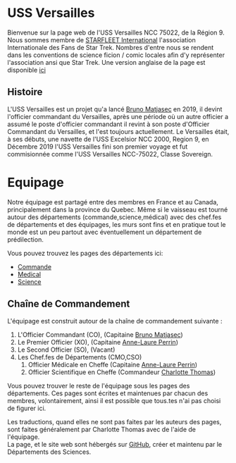 # USS Versailles
Bienvenue sur la page web de l'USS Versailles NCC 75022, de la Région 9. Nous sommes membre de [STARFLEET International](https://sfi.org) l'association Internationale des Fans de Star Trek. Nombres d'entre nous se rendent dans les conventions de science ficion / comic locales afin d'y représenter l'association ansi que Star Trek. Une version anglaise de la page est disponible [ici](index.md)

## Histoire
L'USS Versailles est un projet qu'a lancé [Bruno Matjasec](fr/crew/co.md) en 2019, il devint l'officier commandant du Versailles, après une période où un autre officier a assumé le poste d'officier commandant il revint à son poste d'Officier Commandant du Versailles, et l'est toujours actuellement. Le Versailles était, à ses débuts, une navette de l'USS Excelsior NCC 2000, Region 9, en Décembre 2019 l'USS Versailles fini son premier voyage et fut commisionnée comme l'USS Versailles NCC-75022, Classe Sovereign.

# Equipage
Notre équipage est partagé entre des membres en France et au Canada, principalement dans la province du Quebec. Même si le vaisseau est tourné autour des départements (commande,science,médical) avec des chef.fes de départements et des équipages, les murs sont fins et en pratique tout le monde est un peu partout avec éventuellement un département de prédilection.

Vous pouvez trouvez les pages des départements ici:
* [Commande](fr/dep/command-dep.md)
* [Medical](fr/dep/med-dep.md)
* [Science](fr/dep/science-dep.md)

## Chaîne de Commandement
L'équipage est construit autour de la chaîne de commandement suivante :
1. L'Officier Commandant (CO), (Capitaine [Bruno Matjasec](fr/crew/co.md))
2. Le Premier Officier (XO), (Capitaine [Anne-Laure Perrin](fr/crew/xo.md))
3. Le Second Officier (SO), (Vacant)
4. Les Chef.fes de Départements (CMO,CSO)
   1. Officier Médicale en Cheffe (Capitaine [Anne-Laure Perrin](fr/crew/xo.md))
   2. Officier Scientifique en Cheffe (Commandeur [Charlotte Thomas](fr/crew/cso.md))

Vous pouvez trouver le reste de l'équipage sous les pages des départements. Ces pages sont écrites et maintenues par chacun des membres, volontairement, ainsi il est possible que tous.tes n'ai pas choisi de figurer ici.

Les traductions, quand elles ne sont pas faites par les auteurs des pages, sont faites généralement par Charlotte Thomas avec de l'aide de l'équipage.  
La page, et le site web sont hébergés sur [GitHub](https://github.com/sfi-region9), créer et maintenu par le Départements des Sciences.